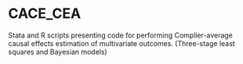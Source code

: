 # CACE_CEA
Stata and R  scripts presenting code for performing Complier-average causal effects estimation of multivariate outcomes. (Three-stage least squares and Bayesian models)
